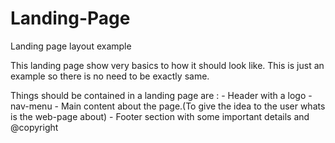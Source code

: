 # Landing-Page
Landing page layout example

This landing page show very basics to how it should look like. This is just an example so there is no need to be exactly same.

Things should be contained in a landing page are :
    - Header with a logo 
    - nav-menu
    - Main content about the page.(To give the idea to the user whats is the web-page about)
    - Footer section with some important details and @copyright
